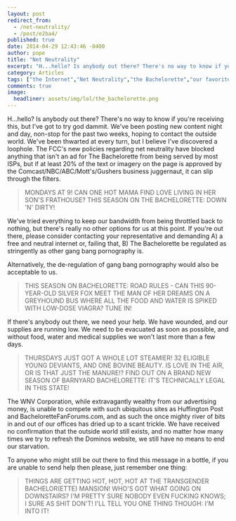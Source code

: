 ```yaml
---
layout: post
redirect_from: 
  - /net-neutrality/
  - /post/e2ba4/
published: true
date: 2014-04-29 12:43:46 -0400
author: pope
title: "Net Neutrality"
excerpt: "H...hello? Is anybody out there? There's no way to know if you're receiving this, but I've got to try god dammit. The new Net Neutrality laws have already taken effect, and we're trapped in here, trapped with no bandwidth, a fate worse than the fires of hell itself. "
category: Articles
tags: ["the Internet","Net Neutrality","the Bachelorette","our favorite TV shows","THURSDAYS JUST GOT A WHOLE LOT STEAMIER!","Unbiased Newsmanship","it feels offensive but I'm not sure to whom","steamy","sexy","flirty","dirty","misleading tags","0 to beastiality in under 6 seconds"]
comments: true 
image:
  headliner: assets/img/lol/the_bachelorette.png
---
```


H...hello? Is anybody out there? There's no way to know if you're receiving this, but I've got to try god dammit. We've been posting new content night and day, non-stop for the past two weeks, hoping to contact the outside world. We've been thwarted at every turn, but I believe I've discovered a loophole. The FCC's new policies regarding net neutrality have blocked anything that isn't an ad for The Bachelorette from being served by most ISPs, but if at least 20% of the text or imagery on the page is approved by the Comcast/NBC/ABC/Mott's/Gushers business juggernaut, it can slip through the filters.

> MONDAYS AT 9! CAN ONE HOT MAMA FIND LOVE LIVING IN HER SON'S FRATHOUSE? THIS SEASON ON THE BACHELORETTE: DOWN 'N' DIRTY!

We've tried everything to keep our bandwidth from being throttled back to nothing, but there's really no other options for us at this point. If you're out there, please consider contacting your representative and demanding A) a free and neutral internet or, failing that, B) The Bachelorette be regulated as stringently as other gang bang pornography is.

Alternatively, the de-regulation of gang bang pornography would also be acceptable to us.

> THIS SEASON ON BACHELORETTE: ROAD RULES - CAN THIS 90-YEAR-OLD SILVER FOX MEET THE MAN OF HER DREAMS ON A GREYHOUND BUS WHERE ALL THE FOOD AND WATER IS SPIKED WITH LOW-DOSE VIAGRA? TUNE IN!

If there's anybody out there, we need your help. We have wounded, and our supplies are running low. We need to be evacuated as soon as possible, and without food, water and medical supplies we won't last more than a few days.

> THURSDAYS JUST GOT A WHOLE LOT STEAMIER! 32 ELIGIBLE YOUNG DEVIANTS, AND ONE BOVINE BEAUTY. IS LOVE IN THE AIR, OR IS THAT JUST THE MANURE!? FIND OUT ON A BRAND NEW SEASON OF BARNYARD BACHELORETTE: IT'S TECHNICALLY LEGAL IN THIS STATE!

The WNV Corporation, while extravagantly wealthy from our advertising money, is unable to compete with such ubiquitous sites as Huffington Post and BacheloretteFanForums.com, and as such the once mighty river of bits in and out of our offices has dried up to a scant trickle. We have received no confirmation that the outside world still exists, and no matter how many times we try to refresh the Dominos website, we still have no means to end our starvation.

To anyone who might still be out there to find this message in a bottle, if you are unable to send help then please, just remember one thing:

> THINGS ARE GETTING HOT, HOT, HOT AT THE TRANSGENDER BACHELOR(ETTE) MANSION! WHO'S GOT WHAT GOING ON DOWNSTAIRS? I'M PRETTY SURE NOBODY EVEN FUCKING KNOWS; I SURE AS SHIT DON'T! I'LL TELL YOU ONE THING THOUGH: I'M INTO IT!